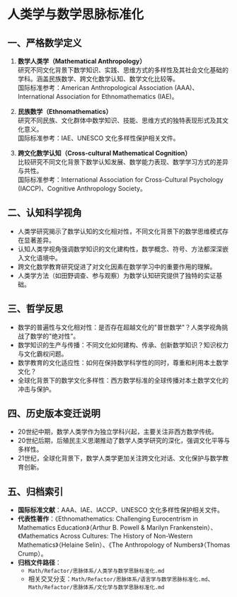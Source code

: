 # 人类学与数学思脉标准化

## 一、严格数学定义

1. **数学人类学（Mathematical Anthropology）**  
   研究不同文化背景下数学知识、实践、思维方式的多样性及其社会文化基础的学科。涵盖民族数学、跨文化数学认知、数学文化比较等。  
   国际标准参考：American Anthropological Association (AAA)、International Association for Ethnomathematics (IAE)。

2. **民族数学（Ethnomathematics）**  
   研究不同民族、文化群体中数学知识、技能、思维方式的独特表现形式及其文化意义。  
   国际标准参考：IAE、UNESCO 文化多样性保护相关文件。

3. **跨文化数学认知（Cross-cultural Mathematical Cognition）**  
   比较研究不同文化背景下数学认知发展、数学能力表现、数学学习方式的差异与共性。  
   国际标准参考：International Association for Cross-Cultural Psychology (IACCP)、Cognitive Anthropology Society。

## 二、认知科学视角

- 人类学研究揭示了数学认知的文化相对性，不同文化背景下的数学思维模式存在显著差异。
- 认知人类学视角强调数学知识的文化建构性，数学概念、符号、方法都深深嵌入文化语境中。
- 跨文化数学教育研究促进了对文化因素在数学学习中的重要作用的理解。
- 人类学方法（如田野调查、参与观察）为数学认知研究提供了独特的实证基础。

## 三、哲学反思

- 数学的普遍性与文化相对性：是否存在超越文化的"普世数学"？人类学视角挑战了数学的"绝对性"。
- 数学知识的生产与传播：不同文化如何建构、传承、创新数学知识？知识权力与文化霸权问题。
- 数学教育的文化适应性：如何在保持数学科学性的同时，尊重和利用本土数学文化？
- 全球化背景下的数学文化多样性：西方数学标准的全球传播对本土数学文化的冲击与保护。

## 四、历史版本变迁说明

- 20世纪中期，数学人类学作为独立学科兴起，主要关注非西方数学传统。
- 20世纪后期，后殖民主义思潮推动了数学人类学研究的深化，强调文化平等与多样性。
- 21世纪，全球化背景下，数学人类学更加关注跨文化对话、文化保护与数学教育创新。

## 五、归档索引

- **国际标准文献**：AAA、IAE、IACCP、UNESCO 文化多样性保护相关文件。
- **代表性著作**：《Ethnomathematics: Challenging Eurocentrism in Mathematics Education》（Arthur B. Powell & Marilyn Frankenstein）、《Mathematics Across Cultures: The History of Non-Western Mathematics》（Helaine Selin）、《The Anthropology of Numbers》（Thomas Crump）。
- **归档文件路径**：  
  - `Math/Refactor/思脉体系/人类学与数学思脉标准化.md`  
  - 相关交叉分支：`Math/Refactor/思脉体系/语言学与数学思脉标准化.md`、`Math/Refactor/思脉体系/文化学与数学思脉标准化.md`
